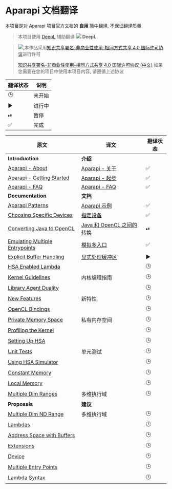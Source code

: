 # Aparapi 文档翻译

本项目是对 [Aparapi](https://aparapi.com/) 项目官方文档的 **自用** 简中翻译, 不保证翻译质量.

> 本项目使用 [DeepL](https://www.deepl.com/translator) 辅助翻译
> ![](https://www.deepl.com/img/logo/deepl-logo-blue.svg) **DeepL**

> [ ![](https://i.creativecommons.org/l/by-nc-sa/4.0/88x31.png) ](http://creativecommons.org/licenses/by-nc-sa/4.0/)
> 本作品采用[知识共享署名-非商业性使用-相同方式共享 4.0 国际许可协议](http://creativecommons.org/licenses/by-nc-sa/4.0/)进行许可
> 
> [知识共享署名-非商业性使用-相同方式共享 4.0 国际许可协议 (中文)](https://creativecommons.org/licenses/by-nc-sa/4.0/deed.zh)
> 如果您需要在您的项目中使用本项目内容, 请遵循上述协议

翻译状态|说明
-|-
🕒|未开始
▶|进行中
⏯|暂停
✅|完成

原文|译文|翻译状态
-|-|-
**Introduction**|**介绍**
[Aparapi - About](https://aparapi.com/introduction/about.html)|[Aparapi - 关于](aparapi-about.md)|✅
[Aparapi - Getting Started](https://aparapi.com/introduction/getting-started.html)|[Aparapi - 起步](aparapi-getting-started.md)|✅
[Aparapi - FAQ](https://aparapi.com/introduction/faq.html)|[Aparapi - FAQ](aparapi-faq.md)|✅
**Documentation**|**文档**
[Aparapi Patterns](https://aparapi.com/documentation/aparapi-patterns.html)|[Aparapi 示例](aparapi-patterns.md)|✅
[Choosing Specific Devices](https://aparapi.com/documentation/choosing-specific-devices.html)|[指定设备](aparapi-choosing-specific-devices.md)|✅
[Converting Java to OpenCL](https://aparapi.com/documentation/converting-java-to-opencl.html)|[Java 和 OpenCL 之间的转换](aparapi-converting-java-to-opencl.md)|⏯
[Emulating Multiple Entrypoints](https://aparapi.com/documentation/emulating-multiple-entrypoints.html)|[模拟多入口](aparapi-emulating-multiple-entrypoints.md)|✅
[Explicit Buffer Handling](https://aparapi.com/documentation/explicit-buffer-handling.html)|[显式处理缓冲区](aparapi-explicit-buffer-handling.md)|▶
[HSA Enabled Lambda](https://aparapi.com/documentation/hsa-enabled-lambda.html)||🕒
[Kernel Guidelines](https://aparapi.com/documentation/kernel-guidelines.html)|内核编程指南|🕒
[Library Agent Duality](https://aparapi.com/documentation/library-agent-duality.html)||🕒
[New Features](https://aparapi.com/documentation/new-features.html)|新特性|🕒
[OpenCL Bindings](https://aparapi.com/documentation/opencl-bindings.html)||🕒
[Private Memory Space](https://aparapi.com/documentation/private-memory-space.html)|私有内存空间|🕒
[Profiling the Kernel](https://aparapi.com/documentation/profiling-the-kernel.html)||🕒
[Setting Up HSA](https://aparapi.com/documentation/setting-up-hsa.html)||🕒
[Unit Tests](https://aparapi.com/documentation/unit-tests.html)|单元测试|🕒
[Using HSA Simulator](https://aparapi.com/documentation/using-hsa-simulator.html)||🕒
[Constant Memory](https://aparapi.com/documentation/constant-memory.html)||🕒
[Local Memory](https://aparapi.com/documentation/local-memory.html)||🕒
[Multiple Dim Ranges](https://aparapi.com/documentation/multiple-dim-ranges.html)|多维执行域|🕒
**Proposals**|**建议**
[Multiple Dim ND Range](https://aparapi.com/proposals/multiple-dim-nd-range.html)|多维执行域|🕒
[Lambdas](https://aparapi.com/proposals/lambdas.html)||🕒
[Address Space with Buffers]()||🕒
[Extensions](https://aparapi.com/proposals/extensions.html)||🕒
[Device](https://aparapi.com/proposals/device.html)||🕒
[Multiple Entry Points](https://aparapi.com/proposals/multiple-entry-points.html)||🕒
[Lambda Syntax](https://aparapi.com/proposals/lambda-syntax.html)||🕒

